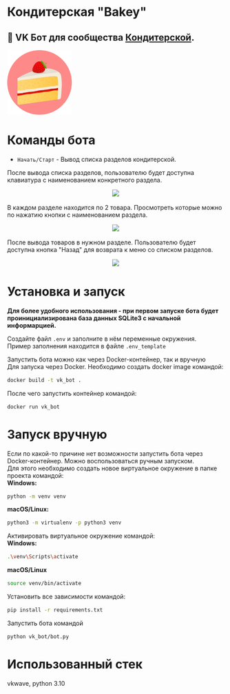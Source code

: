 # Кондитерская "Bakey"
## 🤖 VK Бот для сообщества [Кондитерской](https://vk.com/public218844398).

<img src="https://github.com/1kitten/vk-bakey/blob/main/bakey_logo.svg" width="150" />

# Команды бота

* <code>Начать/Старт</code> - Вывод списка разделов кондитерской.

После вывода списка разделов, пользователю будет доступна клавиатура с наименованием конкретного раздела. <br>
<div align="center">
  <img src="https://user-images.githubusercontent.com/112726662/218732533-5efe61e7-33b8-4d32-a9df-f6ea551972b5.png"/>
</div>

В каждом разделе находится по 2 товара. Просмотреть которые можно по нажатию кнопки с наименованием раздела. <br>

<div align="center">
  <img src="https://user-images.githubusercontent.com/112726662/218733781-8498179b-70ce-4f1e-ae76-e9ea2453f52a.png" />
</div>

После вывода товаров в нужном разделе. Пользователю будет доступна кнопка "Назад" для возврата к меню со списком разделов.

<div align="center">
  <img src="https://user-images.githubusercontent.com/112726662/218745169-8f2a0708-8176-4eed-a4e6-9ea67a52d898.png" />
</div>

# Установка и запуск

<b>Для более удобного использования - при первом запуске бота будет проинициализирована база данных SQLite3 с начальной информарцией.</b><br>

Создайте файл <code>.env</code> и заполните в нём переменные окружения.<br>
Пример заполнения находится в файле <code>.env_template</code>

Запустить бота можно как через Docker-контейнер, так и вручную<br>
Для запуска через Docker. Необходимо создать docker image командой:
```bash
docker build -t vk_bot .
```
После чего запустить контейнер командой:
```bash
docker run vk_bot
```

# Запуск вручную

Если по какой-то причине нет возможности запустить бота через Docker-контейнер. Можно воспользоваться ручным запуском.<br>
Для этого необходимо создать новое виртуальное окружение в папке проекта командой: <br>
<b>Windows:</b>
```bash
python -m venv venv
```
<b>macOS/Linux:</b>
```bash
python3 -m virtualenv -p python3 venv
```

Активировать виртуальное окружение командой:<br>
<b>Windows:</b>
```bash
.\venv\Scripts\activate
```
<b>macOS/Linux</b>
```bash
source venv/bin/activate
```

Установить все зависимости командой:
```bash
pip install -r requirements.txt
```

Запустить бота командой
```bash
python vk_bot/bot.py
```

# Использованный стек

vkwave, python 3.10
